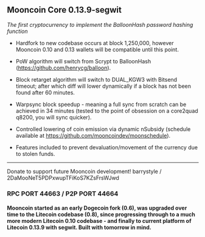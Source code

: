 ## Mooncoin Core 0.13.9-segwit


*The first cryptocurrency to implement the BalloonHash password hashing function*


* Hardfork to new codebase occurs at block 1,250,000, however Mooncoin 0.10 and 0.13 wallets will be compatible until this point.

* PoW algorithm will switch from Scrypt to BalloonHash (https://github.com/henrycg/balloon).

* Block retarget algorithm will switch to DUAL_KGW3 with Bitsend timeout; after which diff will lower dynamically if a block has not been found after 60 minutes.

* Warpsync block speedup - meaning a full sync from scratch can be achieved in 34 minutes (tested to the point of obsession on a core2quad q8200, you will sync quicker).

* Controlled lowering of coin emission via dynamic nSubsidy (schedule available at https://github.com/mooncoindev/moonschedule).

* Features included to prevent devaluation/movement of the currency due to stolen funds.


_____


Donate to support future Mooncoin development!
barrystyle / 2DaMooNeT5PDPxwupTFiKoS7KZsFrsWJwd

### RPC PORT 44663 / P2P PORT 44664

#### Mooncoin started as an early Dogecoin fork (0.6), was upgraded over time to the Litecoin codebase (0.8), since progressing through to a much more modern Litecoin 0.10 codebase - and finally to current platform of Litecoin 0.13.9 with segwit. Built with tomorrow in mind.

